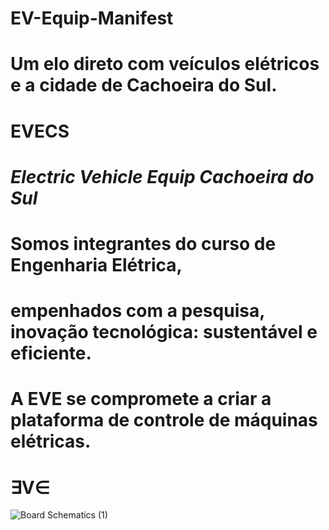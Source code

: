 # EV-Equip-Manifest

# Um elo direto com  **veículos elétricos** e a cidade de **Cachoeira do Sul**.

#              **EVECS**  
#       *Electric Vehicle Equip Cachoeira do Sul*  

                 

#    Somos integrantes do curso de Engenharia Elétrica,
#   empenhados com a pesquisa, inovação tecnológica: sustentável e eficiente. 
    
#   A EVE se compromete a criar a plataforma de controle de máquinas elétricas.

#      ∃V∈
![Board Schematics (1)](https://github.com/user-attachments/assets/dd474ebd-bbbc-4bab-baa7-e1165861f318)
